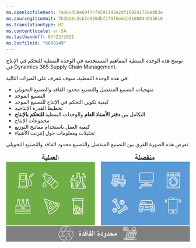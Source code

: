 ```yaml
---
ms.openlocfilehash: 7a46cd58e60f7cf4591143e2df109241759a483e
ms.sourcegitcommit: 7b3b18c3cb7e930dbf2f9f6edcb9108044033616
ms.translationtype: HT
ms.contentlocale: ar-SA
ms.lasthandoff: 07/22/2021
ms.locfileid: "6668149"
---
```

توضح هذه الوحدة النمطية المفاهيم المستخدمة في الوحدة النمطية للتحكم في الإنتاج في Dynamics 365 Supply Chain Management.

في هذه الوحدة النمطية، سوف تتعرف على الميزات التالية:

- منهجيات‬ التصنيع المنفصل والتصنيع محدود الفاقد والتصنيع التحويلي‬ 
- التصنيع الموحد 
- كيفية تكوين التحكم في الإنتاج للتصنيع الموحد
- تخطيط القدرة الإنتاجية
- التكامل بين **دفتر الأستاذ العام** والوحدات النمطية **للتحكم بالإنتاج**
- مجموعات الإنتاج
- كيفية العمل باستخدام مفاتيح التوزيع
- تحليلات ومعلومات ‏‫حول إنترنت الأشياء‬


تعرض هذه الصورة الفرق بين التصنيع المنفصل والتصنيع محدود الفاقد والتصنيع التحويلي‬.

![رسم تخطيطي يوضح أنواع التصنيع المنفصل والتصنيع محدود الفاقد والتصنيع التحويلي‬.](../media/overview-types-manufact.jpg)
